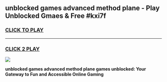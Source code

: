 
## unblocked games advanced method plane - Play Unblocked Gmaes & Free #kxi7f
<h3>
<a href="https://news.freeplayer.one?title=unblocked_games_advanced_method_plane&ref=03M">CLICK TO PLAY</a></h3>
<hr>

<h3>
<a href="https://news.freeplayer.one?title=unblocked_games_advanced_method_plane&ref=03M">CLICK 2 PLAY</a>
  
</h3>

<a href="https://news.freeplayer.one?title=unblocked_games_advanced_method_plane&ref=03M"><img src="https://clearcache.store/games.png"></a>


**unblocked games advanced method plane games unblocked: Your Gateway to Fun and Accessible Online Gaming**

